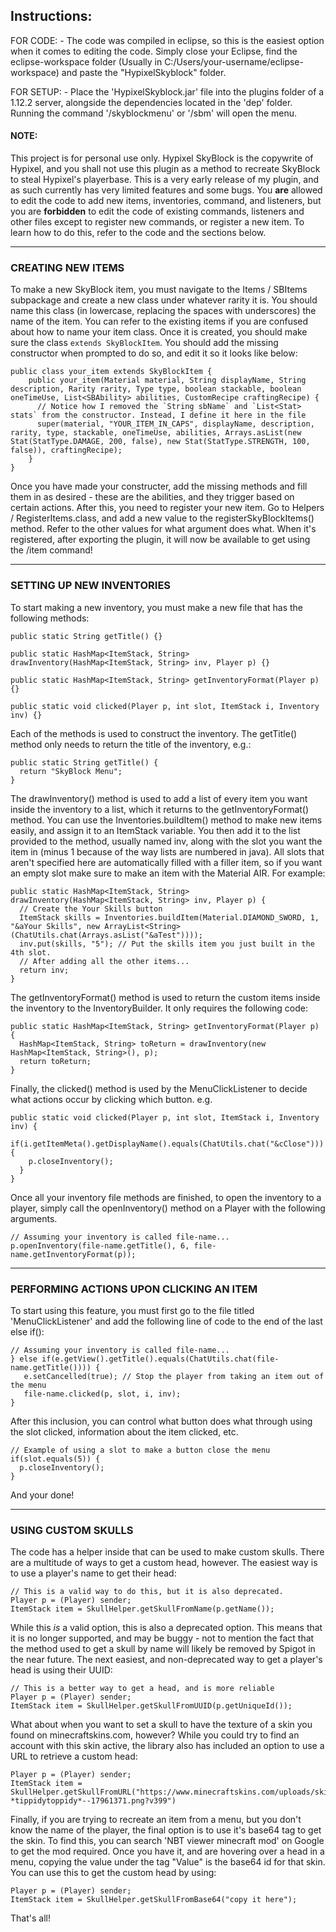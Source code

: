 **Instructions:**
---------------------------------------------------------------------------------

  FOR CODE:
    - The code was compiled in eclipse, so this is the easiest option when it comes to editing the code. Simply close your Eclipse, find the eclipse-workspace folder (Usually in
    C:/Users/your-username/eclipse-workspace) and paste the "HypixelSkyblock" folder.
  
  FOR SETUP:
    - Place the 'HypixelSkyblock.jar' file into the plugins folder of a 1.12.2 server, alongside the dependencies located in the 'dep' folder. Running the command '/skyblockmenu' or '/sbm' will open the menu.
    
  #### NOTE:
  
  This project is for personal use only. Hypixel SkyBlock is the copywrite of Hypixel, and you shall not use this plugin as a method to recreate SkyBlock to steal
  Hypixel's playerbase. This is a very early release of my plugin, and as such currently has very limited features and some bugs.
  You **are** allowed to edit the code to add new items, inventories, command, and listeners, but you are **forbidden** to edit the code of existing commands, listeners and   other files except to register new commands, or register a new item. To learn how to do this, refer to the code and the sections below.
  
  ---------------------------------------------------------------------------------
  
  ### CREATING NEW ITEMS
  
  To make a new SkyBlock item, you must navigate to the Items / SBItems subpackage and create a new class under whatever rarity it is. You should name this class (in lowercase, replacing the spaces with underscores) the name of the item. You can refer to the existing items if you are confused about how to name your item class. Once it is created, you should make sure the class `extends SkyBlockItem`. You should add the missing constructor when prompted to do so, and edit it so it looks like below:
  
    public class your_item extends SkyBlockItem {
        public your_item(Material material, String displayName, String description, Rarity rarity, Type type, boolean stackable, boolean oneTimeUse, List<SBAbility> abilities, CustomRecipe craftingRecipe) {
          // Notice how I removed the `String sbName` and `List<Stat> stats` from the constructor. Instead, I define it here in the file
          super(material, "YOUR_ITEM_IN_CAPS", displayName, description, rarity, type, stackable, oneTimeUse, abilities, Arrays.asList(new Stat(StatType.DAMAGE, 200, false), new Stat(StatType.STRENGTH, 100, false)), craftingRecipe);
        }
    }
  
  Once you have made your constructer, add the missing methods and fill them in as desired - these are the abilities, and they trigger based on certain actions. After this, you need to register your new item. Go to Helpers / RegisterItems.class, and add a new value to the registerSkyBlockItems() method. Refer to the other values for what argument does what. When it's registered, after exporting the plugin, it will now be available to get using the /item command!
  
  ---------------------------------------------------------------------------------
  
  ### SETTING UP NEW INVENTORIES
  
  To start making a new inventory, you must make a new file that has the following methods:
  
    public static String getTitle() {}

    public static HashMap<ItemStack, String> drawInventory(HashMap<ItemStack, String> inv, Player p) {}

    public static HashMap<ItemStack, String> getInventoryFormat(Player p) {}
    
    public static void clicked(Player p, int slot, ItemStack i, Inventory inv) {}

  Each of the methods is used to construct the inventory. The getTitle() method only needs to return the title of the inventory, e.g.:
    
    public static String getTitle() {
      return "SkyBlock Menu";
    }
  
  The drawInventory() method is used to add a list of every item you want inside the inventory to a list, which it returns to the getInventoryFormat() method. You can use the Inventories.buildItem() method to make new items easily, and assign it to an ItemStack variable. You then add it to the list provided to the method, usually named inv, along with the slot you want the item in (minus 1 because of the way lists are numbered in java). All slots that aren't specified here are automatically filled with a filler item, so if you want an empty slot make sure to make an item with the Material AIR. For example:

    public static HashMap<ItemStack, String> drawInventory(HashMap<ItemStack, String> inv, Player p) {
      // Create the Your Skills button
      ItemStack skills = Inventories.buildItem(Material.DIAMOND_SWORD, 1, "&aYour Skills", new ArrayList<String>(ChatUtils.chat(Arrays.asList("&aTest"))));
      inv.put(skills, "5"); // Put the skills item you just built in the 4th slot.
      // After adding all the other items...
      return inv;
    }
    
  The getInventoryFormat() method is used to return the custom items inside the inventory to the InventoryBuilder. It only requires the following code:
    
    public static HashMap<ItemStack, String> getInventoryFormat(Player p) {
      HashMap<ItemStack, String> toReturn = drawInventory(new HashMap<ItemStack, String>(), p);
      return toReturn;
    }
    
  Finally, the clicked() method is used by the MenuClickListener to decide what actions occur by clicking which button. e.g.

    public static void clicked(Player p, int slot, ItemStack i, Inventory inv) {
      if(i.getItemMeta().getDisplayName().equals(ChatUtils.chat("&cClose"))) {
        p.closeInventory();
      }
    }

  Once all your inventory file methods are finished, to open the inventory to a player, simply call the openInventory() method on a Player with the following arguments.

    // Assuming your inventory is called file-name...
    p.openInventory(file-name.getTitle(), 6, file-name.getInventoryFormat(p));

  ---------------------------------------------------------------------------------

  ### PERFORMING ACTIONS UPON CLICKING AN ITEM

  To start using this feature, you must first go to the file titled 'MenuClickListener' and add the following line of code to the end of the last else if():
     
    // Assuming your inventory is called file-name...
    } else if(e.getView().getTitle().equals(ChatUtils.chat(file-name.getTitle()))) {
       e.setCancelled(true); // Stop the player from taking an item out of the menu
       file-name.clicked(p, slot, i, inv);
    }

  After this inclusion, you can control what button does what through using the slot clicked, information about the item clicked, etc.

    // Example of using a slot to make a button close the menu
    if(slot.equals(5)) {
      p.closeInventory();
    }

  And your done!
  
  ---------------------------------------------------------------------------------

  ### USING CUSTOM SKULLS

  The code has a helper inside that can be used to make custom skulls. There are a multitude of ways to get a custom head, however. The easiest way is to use a player's name to get their head:
  
    // This is a valid way to do this, but it is also deprecated.
    Player p = (Player) sender;
    ItemStack item = SkullHelper.getSkullFromName(p.getName());

  While this *is* a valid option, this is also a deprecated option. This means that it is no longer supported, and may be buggy - not to mention the fact that the method used to get a skull by name will likely be removed by Spigot in the near future. The next easiest, and non-deprecated way to get a player's head is using their UUID:

    // This is a better way to get a head, and is more reliable
    Player p = (Player) sender;
    ItemStack item = SkullHelper.getSkullFromUUID(p.getUniqueId());
    
  What about when you want to set a skull to have the texture of a skin you found on minecraftskins.com, however? While you could try to find an account with this skin active, the library also has included an option to use a URL to retrieve a custom head:

    Player p = (Player) sender;
    ItemStack item = SkullHelper.getSkullFromURL("https://www.minecraftskins.com/uploads/skins/2021/05/29/-*tippidytoppidy*--17961371.png?v399")

 Finally, if you are trying to recreate an item from a menu, but you don't know the name of the player, the final option is to use it's base64 tag to get the skin. To find this, you can search 'NBT viewer minecraft mod' on Google to get the mod required. Once you have it, and are hovering over a head in a menu, copying the value under the tag "Value" is the base64 id for that skin. You can use this to get the custom head by using:

    Player p = (Player) sender;
    ItemStack item = SkullHelper.getSkullFromBase64("copy it here");

 That's all!
